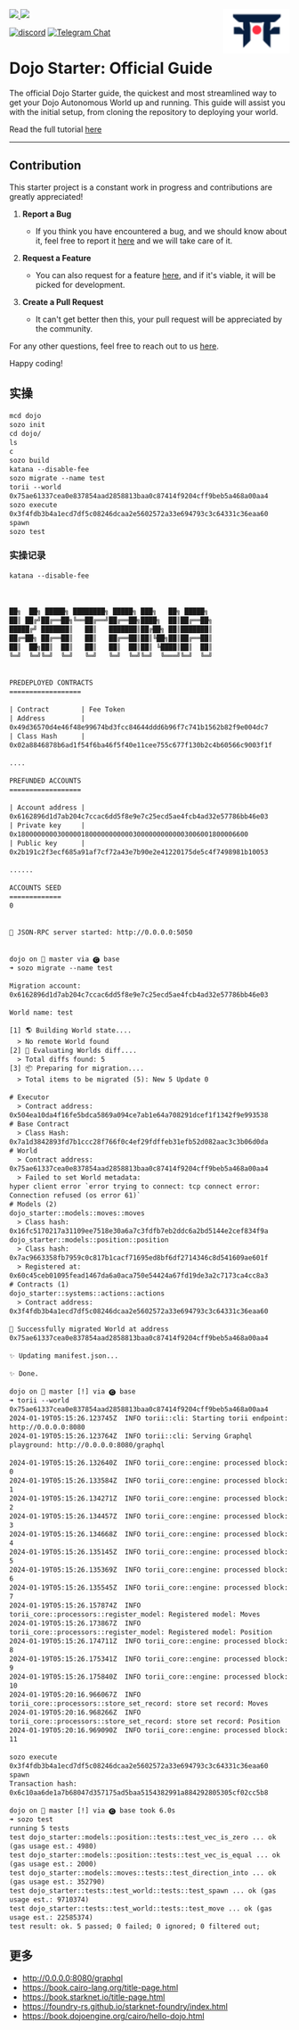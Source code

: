 <picture>
  <source media="(prefers-color-scheme: dark)" srcset=".github/mark-dark.svg">
  <img alt="Dojo logo" align="right" width="120" src=".github/mark-light.svg">
</picture>

<a href="https://twitter.com/dojostarknet">
<img src="https://img.shields.io/twitter/follow/dojostarknet?style=social"/>
</a>
<a href="https://github.com/dojoengine/dojo">
<img src="https://img.shields.io/github/stars/dojoengine/dojo?style=social"/>
</a>

[![discord](https://img.shields.io/badge/join-dojo-green?logo=discord&logoColor=white)](https://discord.gg/PwDa2mKhR4)
[![Telegram Chat][tg-badge]][tg-url]

[tg-badge]: https://img.shields.io/endpoint?color=neon&logo=telegram&label=chat&style=flat-square&url=https%3A%2F%2Ftg.sumanjay.workers.dev%2Fdojoengine
[tg-url]: https://t.me/dojoengine

# Dojo Starter: Official Guide

The official Dojo Starter guide, the quickest and most streamlined way to get your Dojo Autonomous World up and running. This guide will assist you with the initial setup, from cloning the repository to deploying your world.

Read the full tutorial [here](https://book.dojoengine.org/cairo/hello-dojo.html)

---

## Contribution

This starter project is a constant work in progress and contributions are greatly appreciated!

1. **Report a Bug**

    - If you think you have encountered a bug, and we should know about it, feel free to report it [here](https://github.com/dojoengine/dojo-starter/issues) and we will take care of it.

2. **Request a Feature**

    - You can also request for a feature [here](https://github.com/dojoengine/dojo-starter/issues), and if it's viable, it will be picked for development.

3. **Create a Pull Request**
    - It can't get better then this, your pull request will be appreciated by the community.

For any other questions, feel free to reach out to us [here](https://dojoengine.org/contact).

Happy coding!

## 实操

```shell
mcd dojo
sozo init
cd dojo/
ls
c
sozo build
katana --disable-fee
sozo migrate --name test
torii --world 0x75ae61337cea0e837854aad2858813baa0c87414f9204cff9beb5a468a00aa4
sozo execute 0x3f4fdb3b4a1ecd7df5c08246dcaa2e5602572a33e694793c3c64331c36eaa60 spawn
sozo test
```

### 实操记录

```shell
katana --disable-fee



██╗  ██╗ █████╗ ████████╗ █████╗ ███╗   ██╗ █████╗
██║ ██╔╝██╔══██╗╚══██╔══╝██╔══██╗████╗  ██║██╔══██╗
█████╔╝ ███████║   ██║   ███████║██╔██╗ ██║███████║
██╔═██╗ ██╔══██║   ██║   ██╔══██║██║╚██╗██║██╔══██║
██║  ██╗██║  ██║   ██║   ██║  ██║██║ ╚████║██║  ██║
╚═╝  ╚═╝╚═╝  ╚═╝   ╚═╝   ╚═╝  ╚═╝╚═╝  ╚═══╝╚═╝  ╚═╝


PREDEPLOYED CONTRACTS
==================

| Contract        | Fee Token
| Address         | 0x49d36570d4e46f48e99674bd3fcc84644ddd6b96f7c741b1562b82f9e004dc7
| Class Hash      | 0x02a8846878b6ad1f54f6ba46f5f40e11cee755c677f130b2c4b60566c9003f1f

....

PREFUNDED ACCOUNTS
==================

| Account address |  0x6162896d1d7ab204c7ccac6dd5f8e9e7c25ecd5ae4fcb4ad32e57786bb46e03
| Private key     |  0x1800000000300000180000000000030000000000003006001800006600
| Public key      |  0x2b191c2f3ecf685a91af7cf72a43e7b90e2e41220175de5c4f7498981b10053

......

ACCOUNTS SEED
=============
0


🚀 JSON-RPC server started: http://0.0.0.0:5050


dojo on  master via 🅒 base 
➜ sozo migrate --name test

Migration account: 0x6162896d1d7ab204c7ccac6dd5f8e9e7c25ecd5ae4fcb4ad32e57786bb46e03

World name: test

[1] 🌎 Building World state....
  > No remote World found
[2] 🧰 Evaluating Worlds diff....
  > Total diffs found: 5
[3] 📦 Preparing for migration....
  > Total items to be migrated (5): New 5 Update 0
  
# Executor
  > Contract address: 0x504ea10da4f16fe5bdca5869a094ce7ab1e64a708291dcef1f1342f9e993538
# Base Contract
  > Class Hash: 0x7a1d3842893fd7b1ccc28f766f0c4ef29fdffeb31efb52d082aac3c3b06d0da
# World
  > Contract address: 0x75ae61337cea0e837854aad2858813baa0c87414f9204cff9beb5a468a00aa4
  > Failed to set World metadata:
hyper client error `error trying to connect: tcp connect error: Connection refused (os error 61)`
# Models (2)
dojo_starter::models::moves::moves
  > Class hash: 0x16fc5170217a31109ee7518e30a6a7c3fdfb7eb2ddc6a2bd5144e2cef834f9a
dojo_starter::models::position::position
  > Class hash: 0x7ac9663358fb7959c0c817b1cacf71695ed8bf6df2714346c8d541609ae601f
  > Registered at: 0x60c45ceb01095fead1467da6a0aca750e54424a67fd19de3a2c7173ca4cc8a3
# Contracts (1)
dojo_starter::systems::actions::actions
  > Contract address: 0x3f4fdb3b4a1ecd7df5c08246dcaa2e5602572a33e694793c3c64331c36eaa60

🎉 Successfully migrated World at address 0x75ae61337cea0e837854aad2858813baa0c87414f9204cff9beb5a468a00aa4

✨ Updating manifest.json...

✨ Done.

dojo on  master [!] via 🅒 base 
➜ torii --world 0x75ae61337cea0e837854aad2858813baa0c87414f9204cff9beb5a468a00aa4
2024-01-19T05:15:26.123745Z  INFO torii::cli: Starting torii endpoint: http://0.0.0.0:8080
2024-01-19T05:15:26.123764Z  INFO torii::cli: Serving Graphql playground: http://0.0.0.0:8080/graphql

2024-01-19T05:15:26.132640Z  INFO torii_core::engine: processed block: 0
2024-01-19T05:15:26.133584Z  INFO torii_core::engine: processed block: 1
2024-01-19T05:15:26.134271Z  INFO torii_core::engine: processed block: 2
2024-01-19T05:15:26.134457Z  INFO torii_core::engine: processed block: 3
2024-01-19T05:15:26.134668Z  INFO torii_core::engine: processed block: 4
2024-01-19T05:15:26.135145Z  INFO torii_core::engine: processed block: 5
2024-01-19T05:15:26.135369Z  INFO torii_core::engine: processed block: 6
2024-01-19T05:15:26.135545Z  INFO torii_core::engine: processed block: 7
2024-01-19T05:15:26.157874Z  INFO torii_core::processors::register_model: Registered model: Moves
2024-01-19T05:15:26.173867Z  INFO torii_core::processors::register_model: Registered model: Position
2024-01-19T05:15:26.174711Z  INFO torii_core::engine: processed block: 8
2024-01-19T05:15:26.175341Z  INFO torii_core::engine: processed block: 9
2024-01-19T05:15:26.175840Z  INFO torii_core::engine: processed block: 10
2024-01-19T05:20:16.966067Z  INFO torii_core::processors::store_set_record: store set record: Moves
2024-01-19T05:20:16.968266Z  INFO torii_core::processors::store_set_record: store set record: Position
2024-01-19T05:20:16.969090Z  INFO torii_core::engine: processed block: 11

sozo execute 0x3f4fdb3b4a1ecd7df5c08246dcaa2e5602572a33e694793c3c64331c36eaa60 spawn
Transaction hash: 0x6c10aa6de1a7b68047d357175ad5baa5154382991a884292805305cf02cc5b8

dojo on  master [!] via 🅒 base took 6.0s 
➜ sozo test
running 5 tests
test dojo_starter::models::position::tests::test_vec_is_zero ... ok (gas usage est.: 4980)
test dojo_starter::models::position::tests::test_vec_is_equal ... ok (gas usage est.: 2000)
test dojo_starter::models::moves::tests::test_direction_into ... ok (gas usage est.: 352790)
test dojo_starter::tests::test_world::tests::test_spawn ... ok (gas usage est.: 9710374)
test dojo_starter::tests::test_world::tests::test_move ... ok (gas usage est.: 22585374)
test result: ok. 5 passed; 0 failed; 0 ignored; 0 filtered out;

```

## 更多

- <http://0.0.0.0:8080/graphql>
- <https://book.cairo-lang.org/title-page.html>
- <https://book.starknet.io/title-page.html>
- <https://foundry-rs.github.io/starknet-foundry/index.html>
- <https://book.dojoengine.org/cairo/hello-dojo.html>
